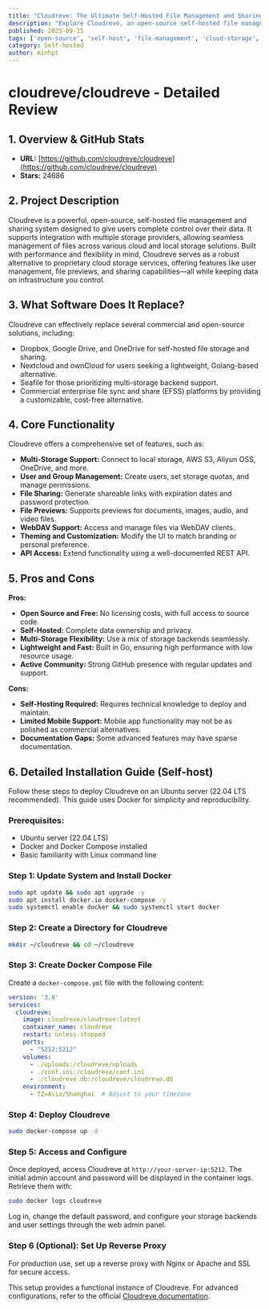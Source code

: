 ```yaml
---
title: "Cloudreve: The Ultimate Self-Hosted File Management and Sharing System"
description: "Explore Cloudreve, an open-source self-hosted file management solution with multi-storage support, offering a seamless alternative to commercial cloud services."
published: 2025-09-15
tags: ['open-source', 'self-host', 'file-management', 'cloud-storage', 'docker', 'golang']
category: Self-hosted
author: minhpt
---
```


# cloudreve/cloudreve - Detailed Review

## 1. Overview & GitHub Stats
- **URL:** [https://github.com/cloudreve/cloudreve](https://github.com/cloudreve/cloudreve)
- **Stars:** 24686

## 2. Project Description
Cloudreve is a powerful, open-source, self-hosted file management and sharing system designed to give users complete control over their data. It supports integration with multiple storage providers, allowing seamless management of files across various cloud and local storage solutions. Built with performance and flexibility in mind, Cloudreve serves as a robust alternative to proprietary cloud storage services, offering features like user management, file previews, and sharing capabilities—all while keeping data on infrastructure you control.

## 3. What Software Does It Replace?
Cloudreve can effectively replace several commercial and open-source solutions, including:
- Dropbox, Google Drive, and OneDrive for self-hosted file storage and sharing.
- Nextcloud and ownCloud for users seeking a lightweight, Golang-based alternative.
- Seafile for those prioritizing multi-storage backend support.
- Commercial enterprise file sync and share (EFSS) platforms by providing a customizable, cost-free alternative.

## 4. Core Functionality
Cloudreve offers a comprehensive set of features, such as:
- **Multi-Storage Support:** Connect to local storage, AWS S3, Aliyun OSS, OneDrive, and more.
- **User and Group Management:** Create users, set storage quotas, and manage permissions.
- **File Sharing:** Generate shareable links with expiration dates and password protection.
- **File Previews:** Supports previews for documents, images, audio, and video files.
- **WebDAV Support:** Access and manage files via WebDAV clients.
- **Theming and Customization:** Modify the UI to match branding or personal preference.
- **API Access:** Extend functionality using a well-documented REST API.

## 5. Pros and Cons
**Pros:**
- **Open Source and Free:** No licensing costs, with full access to source code.
- **Self-Hosted:** Complete data ownership and privacy.
- **Multi-Storage Flexibility:** Use a mix of storage backends seamlessly.
- **Lightweight and Fast:** Built in Go, ensuring high performance with low resource usage.
- **Active Community:** Strong GitHub presence with regular updates and support.

**Cons:**
- **Self-Hosting Required:** Requires technical knowledge to deploy and maintain.
- **Limited Mobile Support:** Mobile app functionality may not be as polished as commercial alternatives.
- **Documentation Gaps:** Some advanced features may have sparse documentation.

## 6. Detailed Installation Guide (Self-host)
Follow these steps to deploy Cloudreve on an Ubuntu server (22.04 LTS recommended). This guide uses Docker for simplicity and reproducibility.

### Prerequisites:
- Ubuntu server (22.04 LTS)
- Docker and Docker Compose installed
- Basic familiarity with Linux command line

### Step 1: Update System and Install Docker
```bash
sudo apt update && sudo apt upgrade -y
sudo apt install docker.io docker-compose -y
sudo systemctl enable docker && sudo systemctl start docker
```

### Step 2: Create a Directory for Cloudreve
```bash
mkdir ~/cloudreve && cd ~/cloudreve
```

### Step 3: Create Docker Compose File
Create a `docker-compose.yml` file with the following content:

```yaml
version: '3.8'
services:
  cloudreve:
    image: cloudreve/cloudreve:latest
    container_name: cloudreve
    restart: unless-stopped
    ports:
      - "5212:5212"
    volumes:
      - ./uploads:/cloudreve/uploads
      - ./conf.ini:/cloudreve/conf.ini
      - ./cloudreve.db:/cloudreve/cloudreve.db
    environment:
      - TZ=Asia/Shanghai  # Adjust to your timezone
```

### Step 4: Deploy Cloudreve
```bash
sudo docker-compose up -d
```

### Step 5: Access and Configure
Once deployed, access Cloudreve at `http://your-server-ip:5212`. The initial admin account and password will be displayed in the container logs. Retrieve them with:

```bash
sudo docker logs cloudreve
```

Log in, change the default password, and configure your storage backends and user settings through the web admin panel.

### Step 6 (Optional): Set Up Reverse Proxy
For production use, set up a reverse proxy with Nginx or Apache and SSL for secure access.

This setup provides a functional instance of Cloudreve. For advanced configurations, refer to the official [Cloudreve documentation](https://docs.cloudreve.org/).